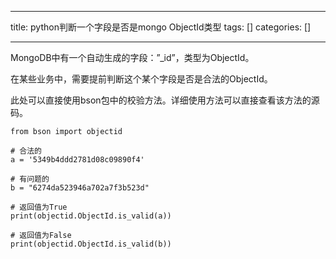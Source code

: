 
--- 
title:  python判断一个字段是否是mongo ObjectId类型 
tags: []
categories: [] 

---
MongoDB中有一个自动生成的字段：”_id”，类型为ObjectId。

在某些业务中，需要提前判断这个某个字段是否是合法的ObjectId。

此处可以直接使用bson包中的校验方法。详细使用方法可以直接查看该方法的源码。

```
from bson import objectid

# 合法的
a = '5349b4ddd2781d08c09890f4'

# 有问题的
b = "6274da523946a702a7f3b523d"

# 返回值为True
print(objectid.ObjectId.is_valid(a))

# 返回值为False
print(objectid.ObjectId.is_valid(b))
```


